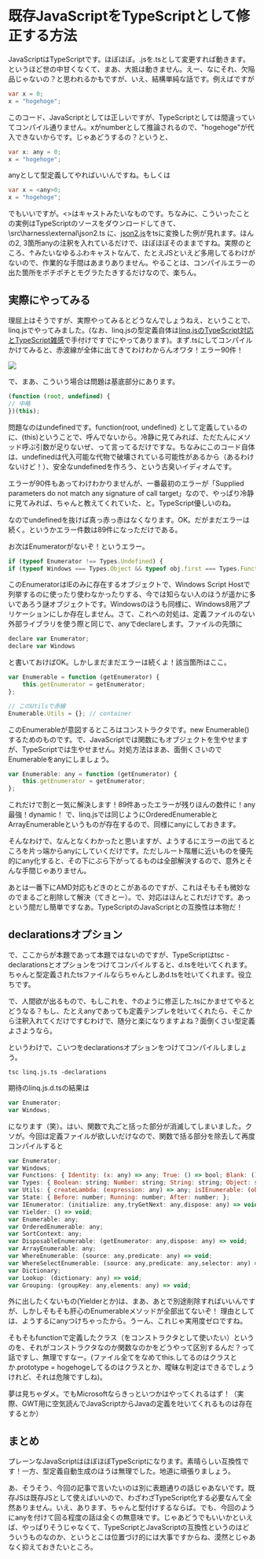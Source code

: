 # 既存JavaScriptをTypeScriptとして修正する方法

JavaScriptはTypeScriptです。ほぼほぼ。.jsを.tsとして変更すれば動きます。というほど世の中甘くなくて、まあ、大抵は動きません。えー、なにそれ、欠陥品じゃないの？と思われるかもですが、いえ、結構単純な話です。例えばですが

```csharp
var x = 0;
x = "hogehoge";
```

このコード、JavaScriptとしては正しいですが、TypeScriptとしては間違っていてコンパイル通りません。xがnumberとして推論されるので、"hogehoge"が代入できないからです。じゃあどうするの？というと、

```csharp
var x: any = 0;
x = "hogehoge";
```

anyとして型定義してやればいいんですね。もしくは

```csharp
var x = <any>0;
x = "hogehoge";
```

でもいいですが。&lt;&gt;はキャストみたいなものです。ちなみに、こういったことの実例はTypeScriptのソースをダウンロードしてきて、\src\harness\external\json2.ts に、[json2.js](http://www.json.org/js.html)をtsに変換した例が見れます。ほんの2, 3箇所anyの注釈を入れているだけで、ほぼほぼそのままですね。実際のところ、↑みたいなゆるふわキャストなんて、たとえJSといえど多用してるわけがないので、作業的な手間はあまりありません。やることは、コンパイルエラーの出た箇所をポチポチとモグラたたきするだけなので、楽ちん。

実際にやってみる
---
理屈上はそうですが、実際やってみるとどうなんでしょうねえ、ということで、linq.jsでやってみました。(なお、linq.jsの型定義自体は[linq.jsのTypeScript対応とTypeScript雑感](http://neue.cc/2012/10/12_382.html)で手付けですでにやってあります)。まず.tsにしてコンパイルかけてみると、赤波線が全体に出てきてわけわからんオワタ！エラー90件！

<p class="noindent">
<img src="http://neue.cc/wp-content/uploads/image/ts_linq_red.jpg" />
</p>

で、まあ、こういう場合は問題は基底部分にあります。

```javascript
(function (root, undefined) {
// 中略
})(this);
```

問題なのはundefinedです。function(root, undefined) として定義しているのに、(this)ということで、呼んでないから。冷静に見てみれば、ただたんにメソッド呼ぶ引数が足りないぜ、って言ってるだけですな。ちなみにこのコード自体は、undefinedは代入可能な代物で破壊されている可能性があるから（あるわけないけど！）、安全なundefinedを作ろう、という古臭いイディオムです。

エラーが90件もあってわけわかりませんが、一番最初のエラーが「Supplied parameters do not match any signature of call target」なので、やっぱり冷静に見てみれば、ちゃんと教えてくれていた、と。TypeScript優しいのね。

なのでundefinedを抜けば真っ赤っ赤はなくなります。OK。だがまだエラーは続く。というかエラー件数は89件になっただけである。

お次はEnumeratorがないぞ！というエラー。

```javascript
if (typeof Enumerator !== Types.Undefined) {
if (typeof Windows === Types.Object && typeof obj.first === Types.Function) {
```

このEnumeratorはIEのみに存在するオブジェクトで、Windows Script Hostで列挙するのに使ったり使わなかったりする、今では知らない人のほうが遥かに多いであろう謎オブジェクトです。Windowsのほうも同様に、Windows8用アプリケーションにしか存在しません。さて、これへの対処は、定義ファイルのない外部ライブラリを使う際と同じで、anyでdeclareします。ファイルの先頭に

```javascript
declare var Enumerator;
declare var Windows
```

と書いておけばOK。しかしまだまだエラーは続くよ！該当箇所はここ。

```javascript
var Enumerable = function (getEnumerator) {
    this.getEnumerator = getEnumerator;
};

// このUtilsで赤線
Enumerable.Utils = {}; // container
```

このEnumerableが意図するところはコンストラクタです。new Enumerable()するためのものです。で、JavaScriptでは関数にもオブジェクトを生やせますが、TypeScriptでは生やせません。対処方法はまあ、面倒くさいのでEnumerableをanyにしましょう。

```javascript
var Enumerable: any = function (getEnumerator) {
    this.getEnumerator = getEnumerator;
};
```

これだけで割と一気に解決します！89件あったエラーが残りほんの数件に！any最強！dynamic！
で、linq.jsでは同じようにOrderedEnumerableとArrayEnumerableというものが存在するので、同様にanyにしておきます。

そんなわけで、なんとなくわかったと思いますが、ようするにエラーの出てるところを片っ端からanyにしていくだけです。ただしルート階層に近いものを優先的にany化すると、その下にぶら下がってるものは全部解決するので、意外とそんな手間じゃありません。

あとは一番下にAMD対応もどきのとこがあるのですが、これはそもそも微妙なのでまるごと削除して解決（てきとー）。で、対応はほんとこれだけです。あっという間だし簡単ですなあ。TypeScriptのJavaScriptとの互換性は本物だ！

declarationsオプション
---
で、ここからが本題であって本題ではないのですが、TypeScriptはtsc -declarationsとオプションをつけてコンパイルすると、d.tsを吐いてくれます。ちゃんと型定義されたtsファイルならちゃんとしあd.tsを吐いてくれます。役立ちです。

で、人間欲が出るもので、もしこれを、↑のように修正した.tsにかませてやるとどうなる？もし、たとえanyであっても定義テンプレを吐いてくれたら、そこから注釈入れてくだけですむわけで、随分と楽になりますよね？面倒くさい型定義よさようなら。

というわけで、こいつをdeclarationsオプションをつけてコンパイルしましょう。

```text
tsc linq.js.ts -declarations
```

期待のlinq.js.d.tsの結果は

```javascript
var Enumerator;
var Windows;
```

になります（笑）。はい、関数で丸ごと括った部分が消滅してしまいました。クソが。今回は定義ファイルが欲しいだけなので、関数で括る部分を除去して再度コンパイルすると

```javascript
var Enumerator;
var Windows;
var Functions: { Identity: (x: any) => any; True: () => bool; Blank: () => void; };
var Types: { Boolean: string; Number: string; String: string; Object: string; Undefined: string; Function: string; };
var Utils: { createLambda: (expression: any) => any; isIEnumerable: (obj: any) => bool; defineProperty: (target: any,methodName: any,value: any) => void; compare: (a: any,b: any) => number; dispose: (obj: any) => void; };
var State: { Before: number; Running: number; After: number; };
var IEnumerator: (initialize: any,tryGetNext: any,dispose: any) => void;
var Yielder: () => void;
var Enumerable: any;
var OrderedEnumerable: any;
var SortContext: any;
var DisposableEnumerable: (getEnumerator: any,dispose: any) => void;
var ArrayEnumerable: any;
var WhereEnumerable: (source: any,predicate: any) => void;
var WhereSelectEnumerable: (source: any,predicate: any,selector: any) => void;
var Dictionary;
var Lookup: (dictionary: any) => void;
var Grouping: (groupKey: any,elements: any) => void;
```

外に出したくないもの(Yielderとか)は、まあ、あとで別途削除すればいいんですが、しかしそもそも肝心のEnumerableメソッドが全部出てないぞ！
理由としては、ようするにanyつけちゃったから。うーん、これじゃ実用度ゼロですね。

そもそもfunctionで定義したクラス（をコンストラクタとして使いたい）というのを、それがコンストラクタなのか関数なのかをどうやって区別するんだ？って話ですし、無理ですなー。(ファイル全てをなめてthis.してるのはクラスとか.prototype = hogehogeしてるのはクラスとか、曖昧な判定はできるでしょうけれど、それは危険ですしね)。

夢は見ちゃダメ。でもMicrosoftならきっといつかはやってくれるはず！（実際、GWT用に空気読んでJavaScriptからJavaの定義を吐いてくれるものは存在するとか）

まとめ
---
プレーンなJavaScriptはほぼほぼTypeScriptになります。素晴らしい互換性です！一方、型定義自動生成のほうは無理でした。地道に頑張りましょう。

あ、そうそう、今回の記事で言いたいのは別に表題通りの話じゃあないです。既存JSは既存JSとして使えばいいので、わざわざTypeScript化する必要なんて全然ありません。いえ、あります、ちゃんと型付けするならば。でも、今回のようにanyを付けて回る程度の話は全くの無意味です。じゃあどうでもいいかといえば、やっぱりそうじゃなくて、TypeScriptとJavaScriptの互換性というのはどういうものなのか、というとこは位置づけ的には大事ですからね、漠然とじゃあなく抑えておきたいところ。